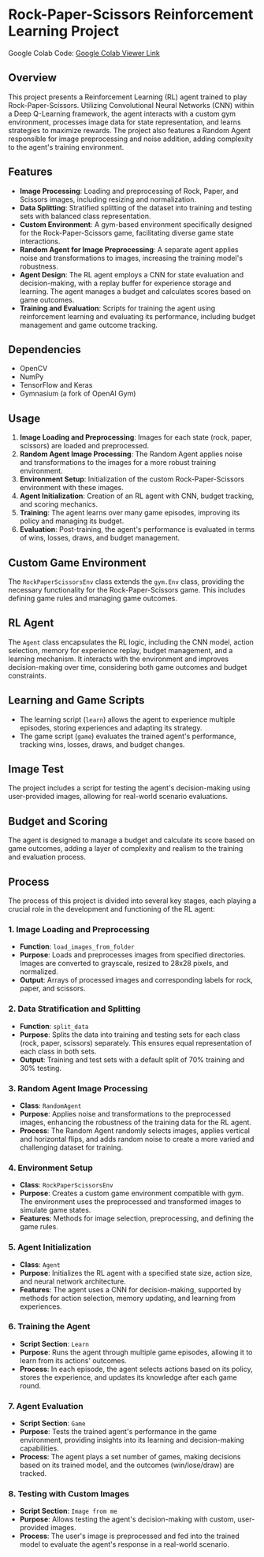 # Rock-Paper-Scissors Reinforcement Learning Project

Google Colab Code: [Google Colab Viewer Link](https://colab.research.google.com/drive/1Gf3AMGoCA3JIn-UlToRl9--7PE7ZzQAy?usp=sharing)

## Overview
This project presents a Reinforcement Learning (RL) agent trained to play Rock-Paper-Scissors. Utilizing Convolutional Neural Networks (CNN) within a Deep Q-Learning framework, the agent interacts with a custom gym environment, processes image data for state representation, and learns strategies to maximize rewards. The project also features a Random Agent responsible for image preprocessing and noise addition, adding complexity to the agent's training environment.

## Features
- **Image Processing**: Loading and preprocessing of Rock, Paper, and Scissors images, including resizing and normalization.
- **Data Splitting**: Stratified splitting of the dataset into training and testing sets with balanced class representation.
- **Custom Environment**: A gym-based environment specifically designed for the Rock-Paper-Scissors game, facilitating diverse game state interactions.
- **Random Agent for Image Preprocessing**: A separate agent applies noise and transformations to images, increasing the training model's robustness.
- **Agent Design**: The RL agent employs a CNN for state evaluation and decision-making, with a replay buffer for experience storage and learning. The agent manages a budget and calculates scores based on game outcomes.
- **Training and Evaluation**: Scripts for training the agent using reinforcement learning and evaluating its performance, including budget management and game outcome tracking.

## Dependencies
- OpenCV
- NumPy
- TensorFlow and Keras
- Gymnasium (a fork of OpenAI Gym)

## Usage
1. **Image Loading and Preprocessing**: Images for each state (rock, paper, scissors) are loaded and preprocessed.
2. **Random Agent Image Processing**: The Random Agent applies noise and transformations to the images for a more robust training environment.
3. **Environment Setup**: Initialization of the custom Rock-Paper-Scissors environment with these images.
4. **Agent Initialization**: Creation of an RL agent with CNN, budget tracking, and scoring mechanics.
5. **Training**: The agent learns over many game episodes, improving its policy and managing its budget.
6. **Evaluation**: Post-training, the agent's performance is evaluated in terms of wins, losses, draws, and budget management.

## Custom Game Environment
The `RockPaperScissorsEnv` class extends the `gym.Env` class, providing the necessary functionality for the Rock-Paper-Scissors game. This includes defining game rules and managing game outcomes.

## RL Agent
The `Agent` class encapsulates the RL logic, including the CNN model, action selection, memory for experience replay, budget management, and a learning mechanism. It interacts with the environment and improves decision-making over time, considering both game outcomes and budget constraints.

## Learning and Game Scripts
- The learning script (`learn`) allows the agent to experience multiple episodes, storing experiences and adapting its strategy.
- The game script (`game`) evaluates the trained agent's performance, tracking wins, losses, draws, and budget changes.

## Image Test
The project includes a script for testing the agent's decision-making using user-provided images, allowing for real-world scenario evaluations.

## Budget and Scoring
The agent is designed to manage a budget and calculate its score based on game outcomes, adding a layer of complexity and realism to the training and evaluation process.

## Process

The process of this project is divided into several key stages, each playing a crucial role in the development and functioning of the RL agent:

### 1. Image Loading and Preprocessing
- **Function**: `load_images_from_folder`
- **Purpose**: Loads and preprocesses images from specified directories. Images are converted to grayscale, resized to 28x28 pixels, and normalized.
- **Output**: Arrays of processed images and corresponding labels for rock, paper, and scissors.

### 2. Data Stratification and Splitting
- **Function**: `split_data`
- **Purpose**: Splits the data into training and testing sets for each class (rock, paper, scissors) separately. This ensures equal representation of each class in both sets.
- **Output**: Training and test sets with a default split of 70% training and 30% testing.

### 3. Random Agent Image Processing
- **Class**: `RandomAgent`
- **Purpose**: Applies noise and transformations to the preprocessed images, enhancing the robustness of the training data for the RL agent.
- **Process**: The Random Agent randomly selects images, applies vertical and horizontal flips, and adds random noise to create a more varied and challenging dataset for training.

### 4. Environment Setup
- **Class**: `RockPaperScissorsEnv`
- **Purpose**: Creates a custom game environment compatible with gym. The environment uses the preprocessed and transformed images to simulate game states.
- **Features**: Methods for image selection, preprocessing, and defining the game rules.

### 5. Agent Initialization
- **Class**: `Agent`
- **Purpose**: Initializes the RL agent with a specified state size, action size, and neural network architecture.
- **Features**: The agent uses a CNN for decision-making, supported by methods for action selection, memory updating, and learning from experiences.

### 6. Training the Agent
- **Script Section**: `Learn`
- **Purpose**: Runs the agent through multiple game episodes, allowing it to learn from its actions' outcomes.
- **Process**: In each episode, the agent selects actions based on its policy, stores the experience, and updates its knowledge after each game round.

### 7. Agent Evaluation
- **Script Section**: `Game`
- **Purpose**: Tests the trained agent's performance in the game environment, providing insights into its learning and decision-making capabilities.
- **Process**: The agent plays a set number of games, making decisions based on its trained model, and the outcomes (win/lose/draw) are tracked.

### 8. Testing with Custom Images
- **Script Section**: `Image from me`
- **Purpose**: Allows testing the agent's decision-making with custom, user-provided images.
- **Process**: The user's image is preprocessed and fed into the trained model to evaluate the agent's response in a real-world scenario.
